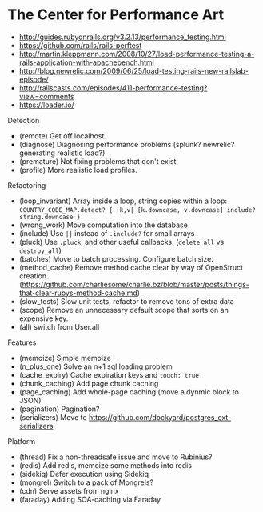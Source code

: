 # The Center for Performance Art

* http://guides.rubyonrails.org/v3.2.13/performance_testing.html
* https://github.com/rails/rails-perftest
* http://martin.kleppmann.com/2008/10/27/load-performance-testing-a-rails-application-with-apachebench.html
* http://blog.newrelic.com/2009/06/25/load-testing-rails-new-railslab-episode/
* http://railscasts.com/episodes/411-performance-testing?view=comments
* https://loader.io/

Detection
+ (remote) Get off localhost.
+ (diagnose) Diagnosing performance problems (splunk? newrelic? generating realistic load?)
+ (premature) Not fixing problems that don't exist.
+ (profile) More realistic load profiles.

Refactoring
+ (loop_invariant) Array inside a loop, string copies within a loop: `COUNTRY_CODE_MAP.detect? { |k,v| [k.downcase, v.downcase].include? string.downcase }`
+ (wrong_work) Move computation into the database
+ (include) Use `||` instead of `.include?` for small arrays
+ (pluck) Use `.pluck`, and other useful callbacks. (`delete_all` vs `destroy_all`)
+ (batches) Move to batch processing. Configure batch size.
+ (method_cache) Remove method cache clear by way of OpenStruct creation. (https://github.com/charliesome/charlie.bz/blob/master/posts/things-that-clear-rubys-method-cache.md)
+ (slow_tests) Slow unit tests, refactor to remove tons of extra data
+ (scope) Remove an unnecessary default scope that sorts on an expensive key.
+ (all) switch from User.all

Features
+ (memoize) Simple memoize
+ (n_plus_one) Solve an n+1 sql loading problem
+ (cache_expiry) Cache expiration keys and `touch: true`
+ (chunk_caching) Add page chunk caching
+ (page_caching) Add whole-page caching (move a dynmic block to JSON)
+ (pagination) Pagination?
+ (serializers) Move to https://github.com/dockyard/postgres_ext-serializers

Platform
+ (thread) Fix a non-threadsafe issue and move to Rubinius?
+ (redis) Add redis, memoize some methods into redis
+ (sidekiq) Defer execution using Sidekiq
+ (mongrel) Switch to a pack of Mongrels?
+ (cdn) Serve assets from nginx
+ (faraday) Adding SOA-caching via Faraday
